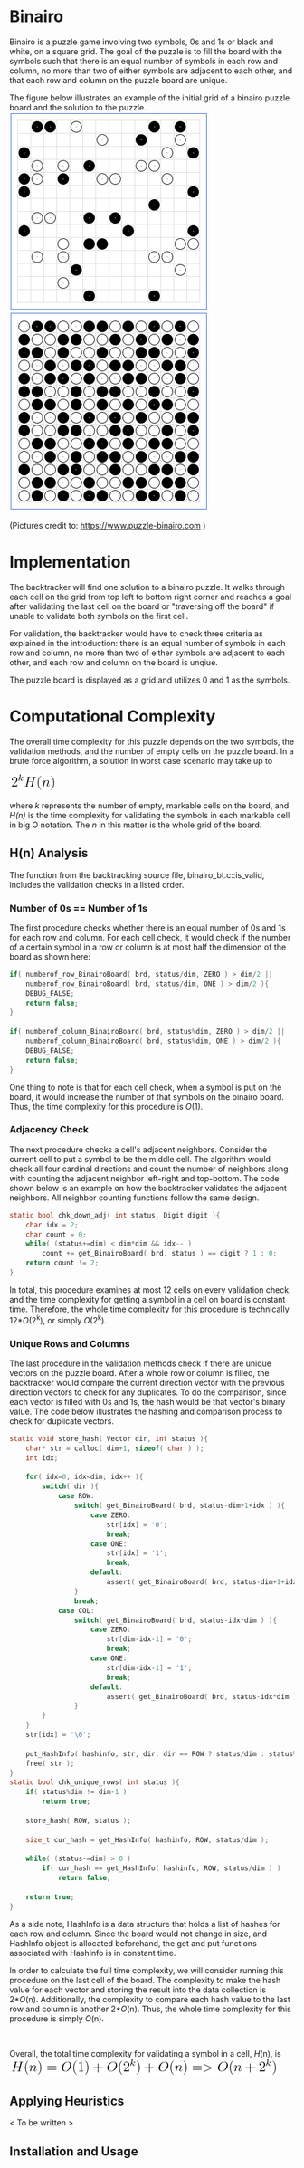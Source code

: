 # Binairo

Binairo is a puzzle game involving two symbols, 0s and 1s or black and white, on a square grid.
The goal of the puzzle is to fill the board with the symbols such that there is an equal number
of symbols in each row and column, no more than two of either symbols are adjacent to each other,
and that each row and column on the puzzle board are unique.

The figure below illustrates an example of the initial grid of a binairo puzzle board and the solution to the puzzle.
![init grid](https://github.com/awallien/bt_playground/blob/master/binairo/doc/init_grid.PNG)
![sol grid](https://github.com/awallien/bt_playground/blob/master/binairo/doc/sol_grid.png)

(Pictures credit to: https://www.puzzle-binairo.com )

# Implementation

The backtracker will find one solution to a binairo puzzle. It walks through each cell on the grid from top left
to bottom right corner and reaches a goal after validating the last cell on the board or "traversing off the board"
if unable to validate both symbols on the first cell. 

For validation, the backtracker would have to check three criteria as explained in the introduction: there is an equal number
of symbols in each row and column, no more than two of either symbols are adjacent to each other, and
each row and column on the board is unqiue.

The puzzle board is displayed as a grid and utilizes 0 and 1 as the symbols. 

# Computational Complexity

The overall time complexity for this puzzle depends on the two symbols, the validation methods, and
the number of empty cells on the puzzle board. In a brute force algorithm, a solution in worst case scenario may take
up to 

![time_cpxy](https://github.com/awallien/bt_playground/blob/master/binairo/doc/eqn_tc.png)

where <em>k</em> represents the number of empty, markable cells on the board, and <em>H(n)</em> is the time complexity
for validating the symbols in each markable cell in big O notation. The <em>n</em> in this matter is the whole grid of
the board.  

## H(n) Analysis

The function from the backtracking source file, binairo_bt.c::is_valid, includes the validation checks in a listed order. 

### Number of 0s == Number of 1s

The first procedure checks whether there is an equal number of 0s and 1s for each row and
column. For each cell check, it would check if the number of a certain symbol in a row
or column is at most half the dimension of the board as shown here:
```C
if( numberof_row_BinairoBoard( brd, status/dim, ZERO ) > dim/2 || 
    numberof_row_BinairoBoard( brd, status/dim, ONE ) > dim/2 ){
    DEBUG_FALSE;
    return false;
}
	
if( numberof_column_BinairoBoard( brd, status%dim, ZERO ) > dim/2 ||
    numberof_column_BinairoBoard( brd, status%dim, ONE ) > dim/2 ){
    DEBUG_FALSE;
    return false;
}
```
One thing to note is that for each cell check, when a symbol is put on the board, it would
increase the number of that symbols on the binairo board. Thus, the time complexity for this
procedure is <em>O</em>(1).

### Adjacency Check

The next procedure checks a cell's adjacent neighbors. Consider the current cell to put a symbol to be
the middle cell. The algorithm would check all four cardinal directions and count the number of neighbors
along with counting the adjacent neighbor left-right and top-bottom. The code shown below is an example on
how the backtracker validates the adjacent neighbors. All neighbor counting functions follow the same design.
```C
static bool chk_down_adj( int status, Digit digit ){
    char idx = 2;
    char count = 0;
    while( (status+=dim) < dim*dim && idx-- )
        count += get_BinairoBoard( brd, status ) == digit ? 1 : 0;
    return count != 2;  
}
```
In total, this procedure examines at most 12 cells on every validation check, and the time complexity for getting a symbol in a cell on board is constant time. Therefore, the whole time complexity for this procedure is technically 12*<em>O</em>(2<sup>k</sup>), or simply <em>O</em>(2<sup>k</sup>).

### Unique Rows and Columns

The last procedure in the validation methods check if there are unique vectors on the puzzle board.
After a whole row or column is filled, the backtracker would compare the current direction vector with the previous direction vectors to check for any duplicates. To do the comparison, since each vector is filled with 0s and 1s, the hash would be that vector's binary value. The code below illustrates the hashing and comparison process to check for duplicate vectors.
```C
static void store_hash( Vector dir, int status ){
	char* str = calloc( dim+1, sizeof( char ) );
	int idx;
	
	for( idx=0; idx<dim; idx++ ){
		switch( dir ){
			case ROW:
				switch( get_BinairoBoard( brd, status-dim+1+idx ) ){
					case ZERO:
						str[idx] = '0';
						break;
					case ONE:
						str[idx] = '1';
						break;
					default:
						assert( get_BinairoBoard( brd, status-dim+1+idx ) );
				}
				break;
			case COL:
				switch( get_BinairoBoard( brd, status-idx*dim ) ){
					case ZERO:
						str[dim-idx-1] = '0'; 
						break;
					case ONE:
						str[dim-idx-1] = '1';
						break;
					default:
						assert( get_BinairoBoard( brd, status-idx*dim ) );
				}	
		}
	}
	str[idx] = '\0';

	put_HashInfo( hashinfo, str, dir, dir == ROW ? status/dim : status%dim );
	free( str );
} 
static bool chk_unique_rows( int status ){
	if( status%dim != dim-1 )
		return true;

	store_hash( ROW, status );

	size_t cur_hash = get_HashInfo( hashinfo, ROW, status/dim );	

	while( (status-=dim) > 0 )
		if( cur_hash == get_HashInfo( hashinfo, ROW, status/dim ) )
			return false;	

	return true;
}
```
As a side note, HashInfo is a data structure that holds a list of hashes for each row and column.
Since the board would not change in size, and HashInfo object is allocated beforehand, the get and
put functions associated with HashInfo is in constant time.

In order to calculate the full time complexity, we will consider running this procedure on the
last cell of the board. The complexity to make the hash value for each vector and storing the result
into the data collection is 2*<em>O</em>(n). Additionally, the complexity to compare each hash value
to the last row and column is another 2*<em>O</em>(n). Thus, the whole time complexity for this procedure
is simply <em>O</em>(n).

<br/>

Overall, the total time complexity for validating a symbol in a cell, <em>H</em>(n), is 
![total_h_n](https://github.com/awallien/bt_playground/blob/master/binairo/doc/eqn_H_n.png)

## Applying Heuristics

< To be written >

## Installation and Usage

